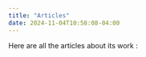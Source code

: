 ```yaml
---
title: "Articles"
date: 2024-11-04T10:58:08-04:00
---
```


Here are all the articles about its work :

